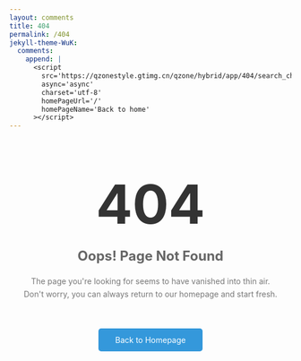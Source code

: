 ```yaml
---
layout: comments
title: 404
permalink: /404 
jekyll-theme-WuK:
  comments:
    append: |
      <script
        src='https://qzonestyle.gtimg.cn/qzone/hybrid/app/404/search_children.js'
        async='async'
        charset='utf-8'
        homePageUrl='/'
        homePageName='Back to home'
      ></script>
---
```


<!DOCTYPE html>
<html lang="en">
<head>
  <meta charset="UTF-8">
  <meta name="viewport" content="width=device-width, initial-scale=1.0">
  <title>404 - Page Not Found | Your Blog Title</title>
  <link rel="stylesheet" href="/assets/css/main.css">
  <style>
    .container {
      max-width: 800px;
      margin: 0 auto;
      padding: 40px 20px;
      text-align: center;
    }
    .error-code {
      font-size: 96px;
      font-weight: bold;
      color: #333;
      margin: 20px 0;
    }
    .error-message {
      font-size: 24px;
      color: #666;
      margin: 20px 0;
    }
    .error-description {
      color: #777;
      margin: 20px 0;
      line-height: 1.6;
    }
    .home-link {
      display: inline-block;
      margin: 30px 0;
      padding: 12px 30px;
      background-color: #3498db;
      color: white;
      text-decoration: none;
      border-radius: 5px;
      transition: background-color 0.3s;
    }
    .home-link:hover {
      background-color: #2980b9;
    }
  </style>
</head>
<body>
  <div class="container">
    <h1 class="error-code">404</h1>
    <h2 class="error-message">Oops! Page Not Found</h2>
    <p class="error-description">
      The page you're looking for seems to have vanished into thin air. 
      Don't worry, you can always return to our homepage and start fresh.
    </p>
    <a href="/" class="home-link">Back to Homepage</a>
  </div>
</body>
</html>
